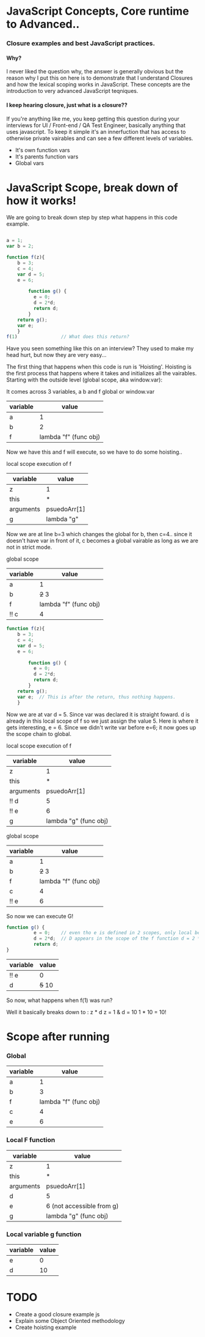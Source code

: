 # JavaScript Concepts, Core runtime to Advanced..
### Closure examples and best JavaScript practices.

#### Why?
I never liked the question why, the answer is generally obvious but the reason why I put this on here is to demonstrate that I understand Closures and how the lexical scoping works in JavaScript. These concepts are the introduction to very advanced JavaScript teqniques.

#### I keep hearing closure, just what is a closure??
If you're anything like me, you keep getting this question during your interviews for UI / Front-end / QA Test Engineer, basically anything that uses javascript. To keep it simple it's an innerfuction that has access to otherwise private vairables and can see a few different levels of variables. 
* It's own function vars
* It's parents function vars
* Global vars


# JavaScript Scope, break down of how it works!

We are going to break down step by step what happens in this code example.

```javascript

a = 1;
var b = 2;

function f(z){
    b = 3;
    c = 4;
    var d = 5;
    e = 6;
        
        function g() {
          e = 0;
          d = 2*d;
          return d;
        }
    return g();
    var e;
    }
f(1)                // What does this return?
```
Have you seen something like this on an interview? They used to make my head hurt, but now they are very easy...

The first thing that happens when this code is run is 'Hoisting'. Hoisting is the first process that happens where it takes and initializes all the vairables. Starting with the outside level (global scope, aka window.var):

It comes across 3 variables, a b and f
global or window.var

variable | value
------------ | -------------
a | 1
b | 2
f | lambda "f" (func obj)

Now we have this and f will execute, so we have to do some hoisting..

local scope execution of f

variable | value
------------ | -------------
z | 1
this | *
arguments | psuedoArr[1]
g | lambda "g"

Now we are at line b=3 which changes the global for b, then c=4.. since it doesn't have var in front of it, c becomes a global vairable as long as we are not in strict mode.

global scope

variable | value
------------ | -------------
a | 1
b | ~~2~~ 3
f | lambda "f" (func obj)
:bangbang: c | 4

```javascript
function f(z){
    b = 3;
    c = 4;
    var d = 5;
    e = 6;
        
        function g() {
          e = 0;
          d = 2*d;
          return d;
        }
    return g();
    var e;  // This is after the return, thus nothing happens.
    }
```

Now we are at var d = 5. Since var was declared it is straight foward. d is already in this local scope of f so we just assign the value 5. Here is where it gets interesting, e = 6. Since we didn't write var before e=6; it now goes up the scope chain to global.

local scope execution of f

variable | value
------------ | -------------
z | 1
this | *
arguments | psuedoArr[1]
:bangbang: d | 5
:bangbang: e | 6
g | lambda "g" (func obj)

global scope

variable | value
------------ | -------------
a | 1
b | ~~2~~ 3
f | lambda "f" (func obj)
c | 4
:bangbang: e | 6

So now we can execute G!

```javascript
function g() {
          e = 0;    // even tho e is defined in 2 scopes, only local becomes 0
          d = 2*d;  // D appears in the scope of the f function d = 2 * 5; which is 10
          return d;
}
```

variable | value
------------ | -------------
:bangbang: e | 0
d | ~~5~~ 10

So now, what happens when f(1) was run? 

Well it basically breaks down to : z * d 
z = 1  & d = 10 
1 * 10 = 10!

# Scope after running

### Global

variable | value
------------ | -------------
a | 1
b | 3
f | lambda "f" (func obj)
c | 4
e | 6

### Local F function

variable | value
------------ | -------------
z | 1
this | *
arguments | psuedoArr[1]
d | 5
e | 6 (not accessible from g) 
g | lambda "g" (func obj)

### Local variable g function

variable | value
------------ | -------------
e | 0
d | 10


# TODO
* Create a good closure example js
* Explain some Object Oriented methodology
* Create hoisting example

